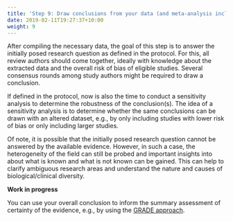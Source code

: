 ```yaml
---
title: 'Step 9: Draw conclusions from your data (and meta-analysis including publication bias)'
date: 2019-02-11T19:27:37+10:00
weight: 9
---
```


After compiling the necessary data, the goal of this step is to answer the initially posed research question as defined in the protocol. For this, all review authors should come together, ideally with knowledge about the extracted data and the overall risk of bias of eligible studies. Several consensus rounds among study authors might be required to draw a conclusion.

If defined in the protocol, now is also the time to conduct a sensitivity analysis to determine the robustness of the conclusion(s). The idea of a sensitivity analysis is to determine whether the same conclusions can be drawn with an altered dataset, e.g., by only including studies with lower risk of bias or only including larger studies.

Of note, it is possible that the initially posed research question cannot be answered by the available evidence. However, in such a case, the heterogeneity of the field can still be probed and important insights into about what is known and what is not known can be gained. This can help to clarify ambiguous research areas and understand the nature and causes of biological/clinical diversity.

**Work in progress**

You can use your overall conclusion to inform the summary assessment of certainty of the evidence, e.g., by using the [GRADE approach](https://bestpractice.bmj.com/info/toolkit/learn-ebm/what-is-grade/).

